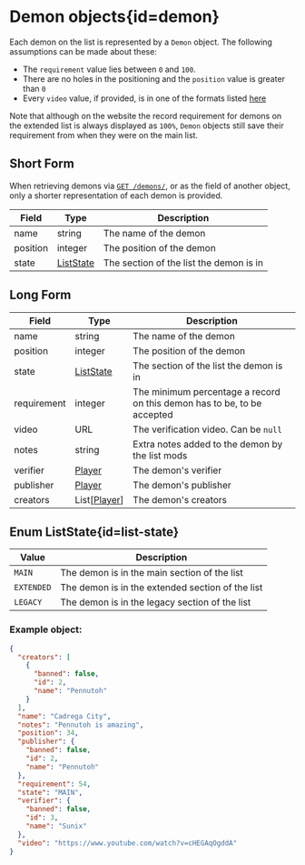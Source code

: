 <div class='panel fade js-scroll-anim' data-anim='fade'>

# Demon objects{id=demon}

Each demon on the list is represented by a `Demon` object. The following assumptions can be made about these:

- The `requirement` value lies between `0` and `100`.
- There are no holes in the positioning and the `position` value is greater than `0`
- Every `video` value, if provided, is in one of the formats listed [here](/documentation/#video)

Note that although on the website the record requirement for demons on the extended list is always displayed as `100%`,
`Demon` objects still save their requirement from when they were on the main list.

## Short Form

When retrieving demons via [`GET /demons/`](/documentation/demons/#get-demons), or as the field of another object,
only a shorter representation of each demon is provided.

| Field    | Type                     | Description                             |
| -------- | ------------------------ | --------------------------------------- |
| name     | string                   | The name of the demon                   |
| position | integer                  | The position of the demon               |
| state    | [ListState](#list-state) | The section of the list the demon is in |

## Long Form

| Field       | Type                     | Description                                                             |
| ----------- | ------------------------ | ----------------------------------------------------------------------- |
| name        | string                   | The name of the demon                                                   |
| position    | integer                  | The position of the demon                                               |
| state       | [ListState](#list-state) | The section of the list the demon is in                                 |
| requirement | integer                  | The minimum percentage a record on this demon has to be, to be accepted |
| video       | URL                      | The verification video. Can be `null`                                   |
| notes       | string                   | Extra notes added to the demon by the list mods                         |
| verifier    | [Player](#player)        | The demon's verifier                                                    |
| publisher   | [Player](#player)        | The demon's publisher                                                   |
| creators    | List[[Player](#player)]  | The demon's creators                                                    |

## Enum ListState{id=list-state}

| Value      | Description                                      |
| ---------- | ------------------------------------------------ |
| `MAIN`     | The demon is in the main section of the list     |
| `EXTENDED` | The demon is in the extended section of the list |
| `LEGACY`   | The demon is in the legacy section of the list   |

### Example object:

```json
{
  "creators": [
    {
      "banned": false,
      "id": 2,
      "name": "Pennutoh"
    }
  ],
  "name": "Cadrega City",
  "notes": "Pennutoh is amazing",
  "position": 34,
  "publisher": {
    "banned": false,
    "id": 2,
    "name": "Pennutoh"
  },
  "requirement": 54,
  "state": "MAIN",
  "verifier": {
    "banned": false,
    "id": 3,
    "name": "Sunix"
  },
  "video": "https://www.youtube.com/watch?v=cHEGAqOgddA"
}
```

</div>

